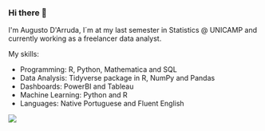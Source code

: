 ### Hi there 👋

I'm Augusto D'Arruda, I´m at my last semester in Statistics @ UNICAMP and currently working as a freelancer data analyst.

<!--
**augustodarruda/augustodarruda** is a ✨ _special_ ✨ repository because its `README.md` (this file) appears on your GitHub profile.

Here are some ideas to get you started:

- 🔭 I’m currently working on ...
- 🌱 I’m currently learning ...
- 👯 I’m looking to collaborate on ...
- 🤔 I’m looking for help with ...
- 💬 Ask me about ...
- 📫 How to reach me: ...
- 😄 Pronouns: ...
- ⚡ Fun fact: ...
-->

My skills:

* Programming: R, Python, Mathematica and SQL
* Data Analysis: Tidyverse package in R, NumPy and Pandas
* Dashboards: PowerBI and Tableau
* Machine Learning: Python and R
* Languages: Native Portuguese and Fluent English

![](https://img.shields.io/badge/<CODE>-<R>-informational?style=flat&logo=data:image/svg%2bxml;base64,<BASE64_DATA>)
